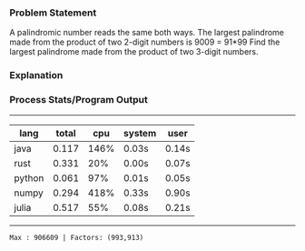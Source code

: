 ### Problem Statement

A palindromic number reads the same both ways. The largest palindrome made 
from the product of two 2-digit numbers is 9009 = 91*99
Find the largest palindrome made from the product of two 3-digit numbers.

### Explanation



### Process Stats/Program Output


------------------------------------------------
| lang   |   total | cpu   | system   | user   |
|--------|---------|-------|----------|--------|
| java   |   0.117 | 146%  | 0.03s    | 0.14s  |
| rust   |   0.331 | 20%   | 0.00s    | 0.07s  |
| python |   0.061 | 97%   | 0.01s    | 0.05s  |
| numpy  |   0.294 | 418%  | 0.33s    | 0.90s  |
| julia  |   0.517 | 55%   | 0.08s    | 0.21s  |
------------------------------------------------
```
Max : 906609 | Factors: (993,913)
```
